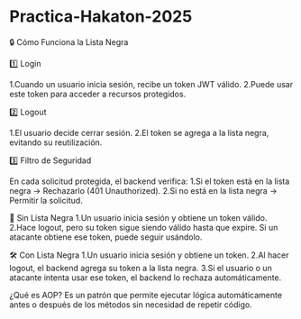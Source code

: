 # Practica-Hakaton-2025

🔒 Cómo Funciona la Lista Negra

1️⃣ Login

1.Cuando un usuario inicia sesión, recibe un token JWT válido.
2.Puede usar este token para acceder a recursos protegidos.

2️⃣ Logout

1.El usuario decide cerrar sesión.
2.El token se agrega a la lista negra, evitando su reutilización.

3️⃣ Filtro de Seguridad

En cada solicitud protegida, el backend verifica:
1.Si el token está en la lista negra → Rechazarlo (401 Unauthorized).
2.Si no está en la lista negra → Permitir la solicitud.

📝 Sin Lista Negra
1.Un usuario inicia sesión y obtiene un token válido.
2.Hace logout, pero su token sigue siendo válido hasta que expire.
Si un atacante obtiene ese token, puede seguir usándolo.

🛠 Con Lista Negra
1.Un usuario inicia sesión y obtiene un token.
2.Al hacer logout, el backend agrega su token a la lista negra.
3.Si el usuario o un atacante intenta usar ese token, el backend lo rechaza automáticamente.

¿Qué es AOP?
Es un patrón que permite ejecutar lógica automáticamente antes o después de los métodos sin necesidad de repetir código.